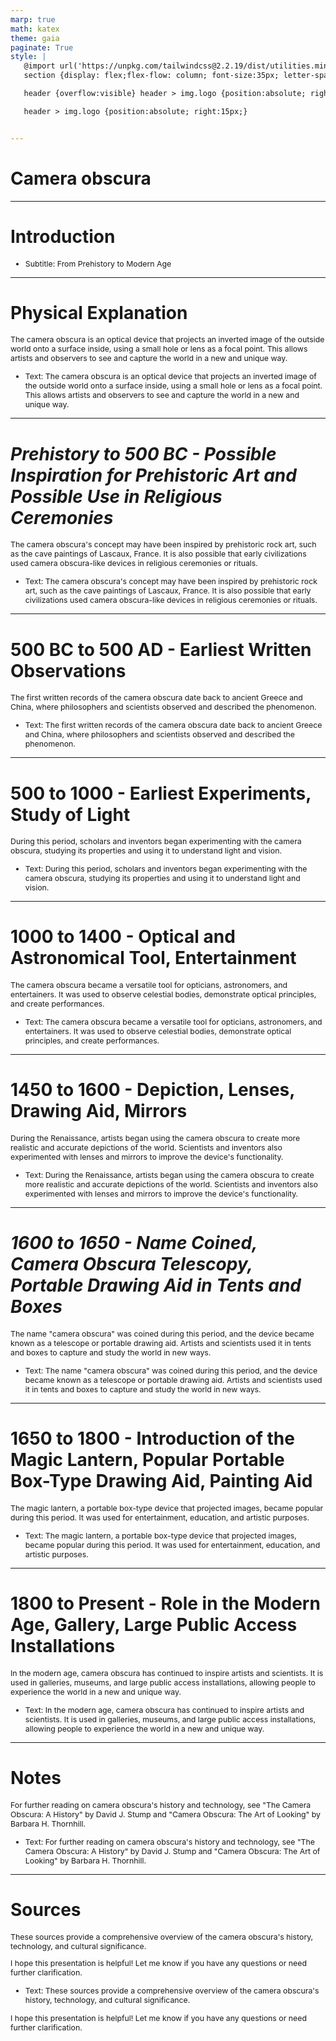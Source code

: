 ```yaml
---
marp: true
math: katex
theme: gaia
paginate: True
style: |
   @import url('https://unpkg.com/tailwindcss@2.2.19/dist/utilities.min.css');
   section {display: flex;flex-flow: column; font-size:35px; letter-spacing:1.4px;}

   header {overflow:visible} header > img.logo {position:absolute; right:15px;}

   header > img.logo {position:absolute; right:15px;}


---
```

<!-- backgroundColor: white -->
<!-- _class: lead -->

 # Camera obscura

---
<style scoped>p,li {font-size:0.96em}</style>

 # Introduction

- Subtitle: From Prehistory to Modern Age

---
<style scoped>p,li {font-size:0.92em}</style>

 # Physical Explanation


The camera obscura is an optical device that projects an inverted image of the outside world onto a surface inside, using a small hole or lens as a focal point. This allows artists and observers to see and capture the world in a new and unique way.
- Text: The camera obscura is an optical device that projects an inverted image of the outside world onto a surface inside, using a small hole or lens as a focal point. This allows artists and observers to see and capture the world in a new and unique way.

---
<style scoped>p,li {font-size:0.92em}</style>

 # _Prehistory to 500 BC - Possible Inspiration for Prehistoric Art and Possible Use in Religious Ceremonies_

The camera obscura's concept may have been inspired by prehistoric rock art, such as the cave paintings of Lascaux, France. It is also possible that early civilizations used camera obscura-like devices in religious ceremonies or rituals.
- Text: The camera obscura's concept may have been inspired by prehistoric rock art, such as the cave paintings of Lascaux, France. It is also possible that early civilizations used camera obscura-like devices in religious ceremonies or rituals.


---
<style scoped>p,li {font-size:0.92em}</style>

 # 500 BC to 500 AD - Earliest Written Observations


The first written records of the camera obscura date back to ancient Greece and China, where philosophers and scientists observed and described the phenomenon.
- Text: The first written records of the camera obscura date back to ancient Greece and China, where philosophers and scientists observed and described the phenomenon.

---
<style scoped>p,li {font-size:0.92em}</style>

 # **500 to 1000 - Earliest Experiments, Study of Light**


During this period, scholars and inventors began experimenting with the camera obscura, studying its properties and using it to understand light and vision.
- Text: During this period, scholars and inventors began experimenting with the camera obscura, studying its properties and using it to understand light and vision.

---
<style scoped>p,li {font-size:0.92em}</style>

 # **1000 to 1400 - Optical and Astronomical Tool, Entertainment**

The camera obscura became a versatile tool for opticians, astronomers, and entertainers. It was used to observe celestial bodies, demonstrate optical principles, and create performances.
- Text: The camera obscura became a versatile tool for opticians, astronomers, and entertainers. It was used to observe celestial bodies, demonstrate optical principles, and create performances.


---
<style scoped>p,li {font-size:0.92em}</style>

 # 1450 to 1600 - Depiction, Lenses, Drawing Aid, Mirrors

During the Renaissance, artists began using the camera obscura to create more realistic and accurate depictions of the world. Scientists and inventors also experimented with lenses and mirrors to improve the device's functionality.
- Text: During the Renaissance, artists began using the camera obscura to create more realistic and accurate depictions of the world. Scientists and inventors also experimented with lenses and mirrors to improve the device's functionality.


---
<style scoped>p,li {font-size:0.92em}</style>

 # _1600 to 1650 - Name Coined, Camera Obscura Telescopy, Portable Drawing Aid in Tents and Boxes_


The name "camera obscura" was coined during this period, and the device became known as a telescope or portable drawing aid. Artists and scientists used it in tents and boxes to capture and study the world in new ways.
- Text: The name "camera obscura" was coined during this period, and the device became known as a telescope or portable drawing aid. Artists and scientists used it in tents and boxes to capture and study the world in new ways.

---
<style scoped>p,li {font-size:0.92em}</style>

 # 1650 to 1800 - Introduction of the Magic Lantern, Popular Portable Box-Type Drawing Aid, Painting Aid


The magic lantern, a portable box-type device that projected images, became popular during this period. It was used for entertainment, education, and artistic purposes.
- Text: The magic lantern, a portable box-type device that projected images, became popular during this period. It was used for entertainment, education, and artistic purposes.

---
<style scoped>p,li {font-size:0.92em}</style>

 # 1800 to Present - Role in the Modern Age, Gallery, Large Public Access Installations


In the modern age, camera obscura has continued to inspire artists and scientists. It is used in galleries, museums, and large public access installations, allowing people to experience the world in a new and unique way.
- Text: In the modern age, camera obscura has continued to inspire artists and scientists. It is used in galleries, museums, and large public access installations, allowing people to experience the world in a new and unique way.

---
<style scoped>p,li {font-size:0.92em}</style>

 # Notes

For further reading on camera obscura's history and technology, see "The Camera Obscura: A History" by David J. Stump and "Camera Obscura: The Art of Looking" by Barbara H. Thornhill.
- Text: For further reading on camera obscura's history and technology, see "The Camera Obscura: A History" by David J. Stump and "Camera Obscura: The Art of Looking" by Barbara H. Thornhill.


---
<style scoped>p,li {font-size:0.88em}</style>

 # **Sources**


These sources provide a comprehensive overview of the camera obscura's history, technology, and cultural significance.

I hope this presentation is helpful! Let me know if you have any questions or need further clarification.
- Text: These sources provide a comprehensive overview of the camera obscura's history, technology, and cultural significance.

I hope this presentation is helpful! Let me know if you have any questions or need further clarification.